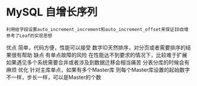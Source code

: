 # MySQL 自增长序列

	利用给字段设置auto_increment_increment和auto_increment_offset来保证ID自增
	参考了Leaf的实现思想
优点
	简单，代码方便，性能可以接受
	数字ID天然排序，对分页或者需要排序的结果很有帮助
缺点
	有单点故障的风险
	在性能达不到要求的情况下，比较难于扩展
	如果遇见多个系统需要合并或者涉及到数据迁移会相当痛苦
	分表分库的时候会有麻烦
优化
	针对主库单点，如果有多个Master库
		则每个Master库设置的起始数字不一样，步长一样，可以是Master的个数
